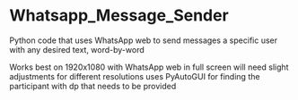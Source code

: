 # Whatsapp_Message_Sender
Python code that uses WhatsApp web to send messages a specific user with any desired text, word-by-word

Works best on 1920x1080 with WhatsApp web in full screen will need slight adjustments for different resolutions
uses PyAutoGUI for finding the participant with dp that needs to be provided

